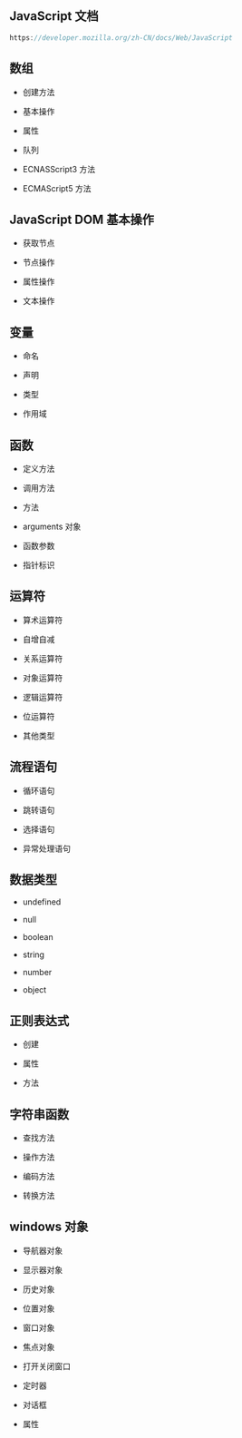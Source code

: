 ## JavaScript 文档

```js
https://developer.mozilla.org/zh-CN/docs/Web/JavaScript
```







## 数组

* 创建方法

* 基本操作 

* 属性

* 队列

* ECNASScript3 方法

* ECMAScript5 方法

## JavaScript DOM 基本操作

* 获取节点 

* 节点操作

* 属性操作

* 文本操作

## 变量

* 命名

* 声明

* 类型

* 作用域

## 函数

* 定义方法

* 调用方法

* 方法

* arguments 对象

* 函数参数

* 指针标识

## 运算符

* 算术运算符

* 自增自减

* 关系运算符

* 对象运算符

* 逻辑运算符

* 位运算符

* 其他类型

## 流程语句

* 循环语句

* 跳转语句

* 选择语句

* 异常处理语句

## 数据类型   

* undefined

* null

* boolean

* string

* number

* object

## 正则表达式

* 创建

* 属性

* 方法

## 字符串函数

* 查找方法

* 操作方法

* 编码方法

* 转换方法

## windows 对象

* 导航器对象

* 显示器对象

* 历史对象

* 位置对象

* 窗口对象

* 焦点对象

* 打开关闭窗口

* 定时器

* 对话框

* 属性
